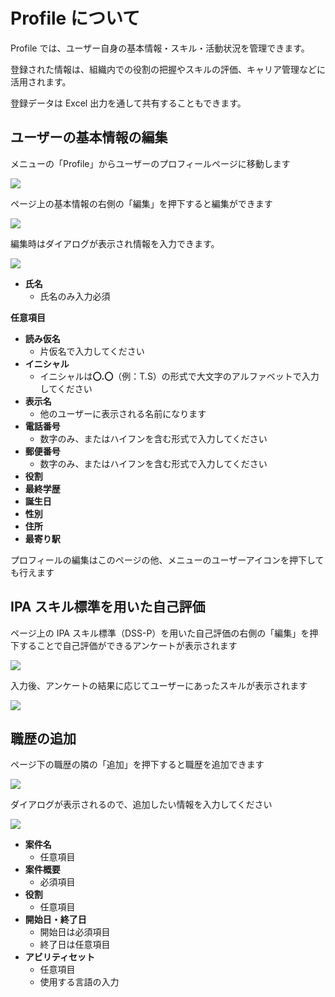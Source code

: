 # Profile について

Profile では、ユーザー自身の基本情報・スキル・活動状況を管理できます。

登録された情報は、組織内での役割の把握やスキルの評価、キャリア管理などに活用されます。

登録データは Excel 出力を通して共有することもできます。

## ユーザーの基本情報の編集

メニューの「Profile」からユーザーのプロフィールページに移動します

![](../img/profile_menu.png)

ページ上の基本情報の右側の「編集」を押下すると編集ができます

![](../img/profile_detail.png)

編集時はダイアログが表示され情報を入力できます。

![](../img/profile_edit.png)

- **氏名**
  - 氏名のみ入力必須

**任意項目**

- **読み仮名**
  - 片仮名で入力してください
- **イニシャル**
  - イニシャルは**〇.〇**（例：T.S）の形式で大文字のアルファベットで入力してください
- **表示名**
  - 他のユーザーに表示される名前になります
- **電話番号**
  - 数字のみ、またはハイフンを含む形式で入力してください
- **郵便番号**
  - 数字のみ、またはハイフンを含む形式で入力してください
- **役割**
- **最終学歴**
- **誕生日**
- **性別**
- **住所**
- **最寄り駅**

プロフィールの編集はこのページの他、メニューのユーザーアイコンを押下しても行えます

## IPA スキル標準を用いた自己評価

ページ上の IPA スキル標準（DSS-P）を用いた自己評価の右側の「編集」を押下することで自己評価ができるアンケートが表示されます

![](../img/profile_DSS-P.png)

入力後、アンケートの結果に応じてユーザーにあったスキルが表示されます

![](../img/profile_example.png)

## 職歴の追加

ページ下の職歴の隣の「追加」を押下すると職歴を追加できます

![](../img/profile_detail2.png)

ダイアログが表示されるので、追加したい情報を入力してください

![](../img/profile_career_add.png)

- **案件名**
  - 任意項目
- **案件概要**
  - 必須項目
- **役割**
  - 任意項目
- **開始日・終了日**
  - 開始日は必須項目
  - 終了日は任意項目
- **アビリティセット**
  - 任意項目
  - 使用する言語の入力
